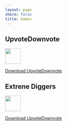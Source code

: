 ```yaml
---
layout: page
share: false
title: Games
---
```


## UpvoteDownvote

<img src="http://redribbongames.com/Icon/UpvoteDownvote_icon.png" style="height:50px; width:50px;">

[Download UpvoteDownvote](Games/UpvoteDownvote_1.0.apk)



## Extrene Diggers

<img src="http://redribbongames.com/Icon/Extreme_diggers_icon.png" style="height:50px; width:50px;">

[Download UpvoteDownvote](Games/Extreme_diggers_1.0.apk)
